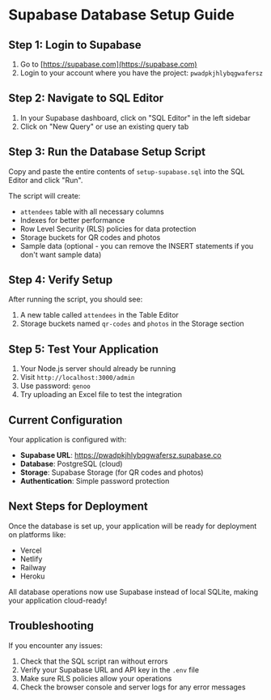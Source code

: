 # Supabase Database Setup Guide

## Step 1: Login to Supabase
1. Go to [https://supabase.com](https://supabase.com)
2. Login to your account where you have the project: `pwadpkjhlybqgwafersz`

## Step 2: Navigate to SQL Editor
1. In your Supabase dashboard, click on "SQL Editor" in the left sidebar
2. Click on "New Query" or use an existing query tab

## Step 3: Run the Database Setup Script
Copy and paste the entire contents of `setup-supabase.sql` into the SQL Editor and click "Run".

The script will create:
- `attendees` table with all necessary columns
- Indexes for better performance
- Row Level Security (RLS) policies for data protection
- Storage buckets for QR codes and photos
- Sample data (optional - you can remove the INSERT statements if you don't want sample data)

## Step 4: Verify Setup
After running the script, you should see:
1. A new table called `attendees` in the Table Editor
2. Storage buckets named `qr-codes` and `photos` in the Storage section

## Step 5: Test Your Application
1. Your Node.js server should already be running
2. Visit `http://localhost:3000/admin` 
3. Use password: `genoo`
4. Try uploading an Excel file to test the integration

## Current Configuration
Your application is configured with:
- **Supabase URL**: https://pwadpkjhlybqgwafersz.supabase.co
- **Database**: PostgreSQL (cloud)
- **Storage**: Supabase Storage (for QR codes and photos)
- **Authentication**: Simple password protection

## Next Steps for Deployment
Once the database is set up, your application will be ready for deployment on platforms like:
- Vercel
- Netlify
- Railway
- Heroku

All database operations now use Supabase instead of local SQLite, making your application cloud-ready!

## Troubleshooting
If you encounter any issues:
1. Check that the SQL script ran without errors
2. Verify your Supabase URL and API key in the `.env` file
3. Make sure RLS policies allow your operations
4. Check the browser console and server logs for any error messages

